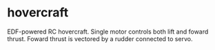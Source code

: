 # hovercraft
EDF-powered RC hovercraft. Single motor controls both lift and foward thrust. Foward thrust is vectored by a rudder connected to servo.
